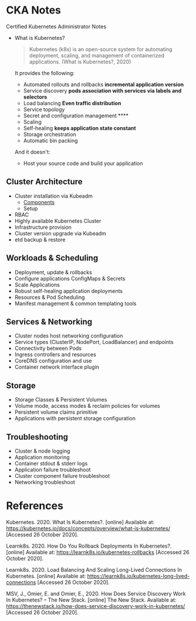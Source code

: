 # CKA Notes
Certified Kubernetes Administrator Notes

- What is Kubernetes?
  
  > Kubernetes (k8s) is an open-source system for automating deployment, scaling, and management of containerized applications. (What is Kubernetes?, 2020)

  It provides the following:
  - Automated rollouts and rollbacks **incremental application version**
  - Service discovery **pods association with services via labels and selectors**
  - Load balancing **Even traffic distribution**
  - Service topology
  - Secret and configuration management ****
  - Scaling
  - Self-healing **keeps application state constant**
  - Storage orchestration
  - Automatic bin packing

  And it doesn't:
  - Host your source code and build your application
  <!-- TO DO -->

## Cluster Architecture
- Cluster installation via Kubeadm
  - [Components](https://github.com/unjabulomajozi/cka/blob/master/Cluster%20Architecture/Cluster%20Installation%20via%20Kubeadm/Components.md)
  - Setup
- RBAC
- Highly available Kubernetes Cluster
- Infrastructure provision
- Cluster version upgrade via Kubeadm
- etd backup & restore
## Workloads & Scheduling
- Deployment, update & rollbacks
- Configure applications ConfigMaps & Secrets
- Scale Applications
- Robust self-healing application deployments
- Resources & Pod Scheduling
- Manifest management & common templating tools
## Services & Networking
- Cluster nodes host networking configuration
- Service types (ClusterIP, NodePort, LoadBalancer) and endpoints
- Connectivity between Pods
- Ingress controllers and resources
- CoreDNS configuration and use
- Container network interface plugin
## Storage
- Storage Classes & Persistent Volumes
- Volume mode, access modes & reclaim policies for volumes
- Persistent volume claims primitive
- Applications with persistent storage configuration
## Troubleshooting
- Cluster & node logging
- Application monitoring
- Container stdout & stderr logs
- Application failure troubleshoot
- Cluster component failure troubleshoot
- Networking troubleshoot

# References
Kubernetes. 2020. What Is Kubernetes?. [online] Available at: <https://kubernetes.io/docs/concepts/overview/what-is-kubernetes/> [Accessed 26 October 2020].

Learnk8s. 2020. How Do You Rollback Deployments In Kubernetes?. [online] Available at: <https://learnk8s.io/kubernetes-rollbacks> [Accessed 26 October 2020].

Learnk8s. 2020. Load Balancing And Scaling Long-Lived Connections In Kubernetes. [online] Available at: <https://learnk8s.io/kubernetes-long-lived-connections> [Accessed 26 October 2020].

MSV, J., Omier, E. and Omier, E., 2020. How Does Service Discovery Work In Kubernetes? – The New Stack. [online] The New Stack. Available at: <https://thenewstack.io/how-does-service-discovery-work-in-kubernetes/> [Accessed 26 October 2020].